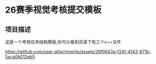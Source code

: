 # 26赛季视觉考核提交模板
## 项目描述
这是一个考核任务结构模板,你可以看到目录下有三个c++文件


https://github.com/user-attachments/assets/29f0643a-f241-4143-871b-5aca0b012eb5

